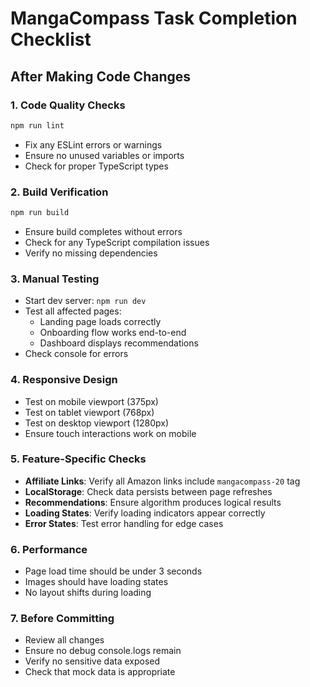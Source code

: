 # MangaCompass Task Completion Checklist

## After Making Code Changes

### 1. Code Quality Checks
```bash
npm run lint
```
- Fix any ESLint errors or warnings
- Ensure no unused variables or imports
- Check for proper TypeScript types

### 2. Build Verification
```bash
npm run build
```
- Ensure build completes without errors
- Check for any TypeScript compilation issues
- Verify no missing dependencies

### 3. Manual Testing
- Start dev server: `npm run dev`
- Test all affected pages:
  - Landing page loads correctly
  - Onboarding flow works end-to-end
  - Dashboard displays recommendations
- Check console for errors

### 4. Responsive Design
- Test on mobile viewport (375px)
- Test on tablet viewport (768px)
- Test on desktop viewport (1280px)
- Ensure touch interactions work on mobile

### 5. Feature-Specific Checks
- **Affiliate Links**: Verify all Amazon links include `mangacompass-20` tag
- **LocalStorage**: Check data persists between page refreshes
- **Recommendations**: Ensure algorithm produces logical results
- **Loading States**: Verify loading indicators appear correctly
- **Error States**: Test error handling for edge cases

### 6. Performance
- Page load time should be under 3 seconds
- Images should have loading states
- No layout shifts during loading

### 7. Before Committing
- Review all changes
- Ensure no debug console.logs remain
- Verify no sensitive data exposed
- Check that mock data is appropriate